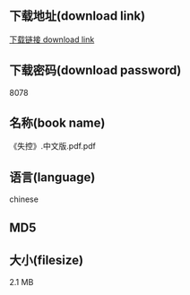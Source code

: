 ## 下载地址(download link)
[下载链接 download link](https://tutu365.netlify.app/?s=%E3%80%8A%E5%A4%B1%E6%8E%A7%E3%80%8B.%E4%B8%AD%E6%96%87%E7%89%88.pdf)

## 下载密码(download password)
8078

## 名称(book name)
《失控》.中文版.pdf.pdf

## 语言(language)
chinese

## MD5


## 大小(filesize)
2.1 MB
